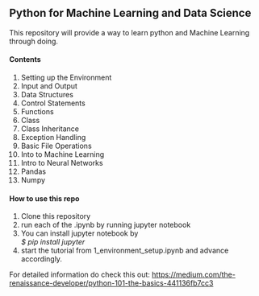 <h2>Python for Machine Learning and Data Science</h2>

This repository will provide a way to learn python and Machine Learning through doing. 

<h4>Contents</h4>
<ol>
  <li>Setting up the Environment </li>
  <li>Input and Output</li>
  <li>Data Structures</li>
  <li>Control Statements</li>
  <li>Functions</li>
  <li>Class</li>
  <li>Class Inheritance</li>
  <li>Exception Handling</li>
  <li>Basic File Operations</li>
  <li>Into to Machine Learning</li>
  <li>Intro to Neural Networks</li>
  <li>Pandas</li>
  <li>Numpy</li>
</ol>


<h4> How to use this repo</h4>

1. Clone this repository 
2. run each of the .ipynb by running jupyter notebook
3. You can install jupyter notebook by <br>
   <em> $ pip install jupyter</em>
4. start the tutorial from 1_environment_setup.ipynb and advance accordingly.

For detailed information do check this out: <a href="https://medium.com/the-renaissance-developer/python-101-the-basics-441https://medium.com/the-renaissance-developer/python-101-the-basics-441136fb7cc3136fb7cc3">https://medium.com/the-renaissance-developer/python-101-the-basics-441136fb7cc3</a>
